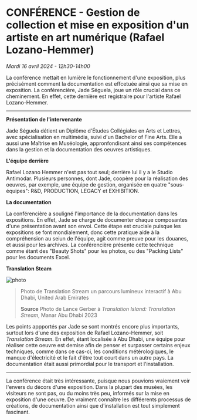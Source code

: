 # CONFÉRENCE - Gestion de collection et mise en exposition d'un artiste en art numérique (Rafael Lozano-Hemmer) 
*Mardi 16 avril 2024 - 12h30-14h00*

La conférence mettait en lumière le fonctionnement d'une exposition, plus précisément comment la documentation est effcetuée ainsi que sa mise en exposition. La conférencière, Jade Séguela, joue un rôle crucial dans ce cheminement. En effet, cette dernière est registraire pour l'artiste Rafael Lozano-Hemmer.

--------------------------------------------------

**Présentation de l'intervenante**

Jade Séguela détient un Diplôme d'Études Collégiales en Arts et Lettres, avec spécialisation en multimédia, suivi d'un Bachelor of Fine Arts. Elle a aussi une Maîtrise en Muséologie, appronfondisant ainsi ses compétences dans la gestion et la documentation des oeuvres artistiques.

**L'équipe derrière**

Rafael Lozano Hemmer n'est pas tout seul; derrière lui il y a le Studio Antimodar. Plusieurs personnes, dont Jade, coopère pour la réalisation des oeuvres, par exemple, une équipe de gestion, organisée en quatre "sous-équipes": R&D, PRODUCTION, LEGACY et EXHIBITION. 

**La documentation**

La conférencière a souligné l'importance de la documentation dans les expositions. En effet, Jade se charge de documenter chaque composantes d'une présentation avant son envoi. Cette étape est cruciale puisque les expositions se font mondialement, donc cette pratique aide à la compréhension au seiun de l'équipe, agit comme preuve pour les douanes, et aussi pour les archives. La conférencière présente cette technique comme étant des "Beauty Shots" pour les photos, ou des "Packing Lists" pour les documents Excel.

**Translation Steam**

![photo](media/translation_island.jpg)

> Photo de Translation Stream un parcours lumineux interactif à Abu Dhabi, United Arab Emirates
> 
> **Source** Photo de Lance Gerber à *Translation Island: Translation Stream*, Manar Abu Dhabi 2023

Les points appportés par Jade se sont montrés encore plus importants, surtout lors d'une des exposition de Rafael Lozano-Hemmer, soit *Translation Stream*. En effet, étant localisée à Abu Dhabi, une équipe pour réaliser cette oeuvre est demise afin de penser et surpasser certains enjeux techniques, comme dans ce cas-ci, les conditions métérologiques, le manque d'électricité et le fait d'être tout court dans un autre pays. La documentation était aussi primordial pour le transport et l'installation. 

--------------------------------------------------

La conférence était très intéressante, puisque nous pouvions vraiement voir l'envers du décors d'une exposition. Dans la plupart des musées, les visiteurs ne sont pas, ou du moins très peu, informés sur la mise en exposition d'une oeuvre. De vraiment connaître les difféerents processus de créations, de documentation ainsi que d'installation est tout simplement fascinant.





